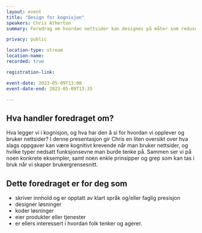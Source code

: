 ```yaml
---
layout: event
title: "Design for kognisjon"
speakers: Chris Atherton
summary: Foredrag om hvordan nettsider kan designes på måter som reduserer kognitiv belastning, noe som vil være til hjelp for alle som opplever midlertidig eller varig nedsatt kognisjon — det vil si, nesten alle, på et eller annet tidspunkt.

privacy: public

location-type: stream
location-name: 
recorded: true

registration-link: 

event-date: 2023-05-09T13:00
event-date-end: 2023-05-09T13:35

---
```

## Hva handler foredraget om?
Hva legger vi i kognisjon, og hva har den å si for hvordan vi opplever og bruker nettsider? I denne presentasjon gir Chris en liten oversikt over hva slags oppgaver kan være kognitivt krevende når man bruker nettsider, og hvilke typer nedsatt funksjonsevne man burde tenke på. Sammen ser vi på noen konkrete eksempler, samt noen enkle prinsipper og grep som kan tas i bruk når vi skaper brukergrensesnitt.

## Dette foredraget er for deg som
- skriver innhold og er opptatt av klart språk og/eller faglig presisjon
- designer løsninger
- koder løsninger
- eier produkter eller tjenester
- er ellers interessert i hvordan folk tenker og agerer.
